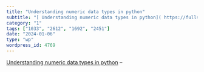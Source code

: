```yaml
---
title: "Understanding numeric data types in python"
subtitle: "[ Understanding numeric data types in python]( https://fullspeedpython.com/articles/understanding-nu..."
category: "1"
tags: ["1033", "2612", "1692", "2451"]
date: "2024-01-06"
type: "wp"
wordpress_id: 4769
---
```

[ Understanding numeric data types in python]( https://fullspeedpython.com/articles/understanding-numeric-data-types/) –